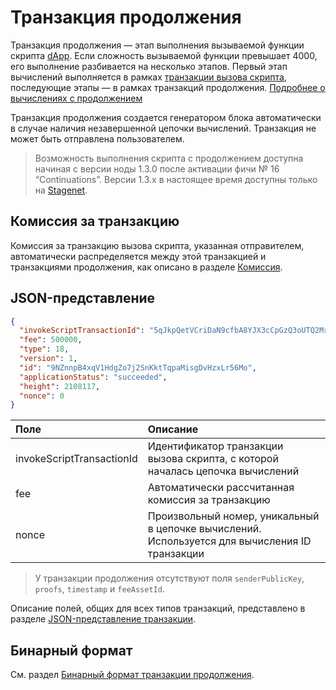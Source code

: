 # Транзакция продолжения

Транзакция продолжения — этап выполнения вызываемой функции скрипта [dApp](/ru/blockchain/account/dapp). Если сложность вызываемой функции превышает 4000, его выполнение разбивается на несколько этапов. Первый этап вычислений выполняется в рамках [транзакции вызова скрипта](/ru/blockchain/transaction-type/invoke-script-transaction), последующие этапы — в рамках транзакций продолжения. [Подробнее о вычислениях с продолжением](/ru/ride/advanced/continuation)

Транзакция продолжения создается генератором блока автоматически в случае наличия незавершенной цепочки вычислений. Транзакция не может быть отправлена пользователем.

> Возможность выполнения скрипта с продолжением доступна начиная с версии ноды 1.3.0 после активации фичи № 16 “Continuations”. Версии 1.3.x в настоящее время доступны только на [Stagenet](/ru/blockchain/blockchain-network/).

## Комиссия за транзакцию

Комиссия за транзакцию вызова скрипта, указанная отправителем, автоматически распределяется между этой транзакцией и транзакциями продолжения, как описано в разделе [Комиссия](/ru/ride/advanced/continuation#комиссия).

## JSON-представление


```json
{
  "invokeScriptTransactionId": "5qJkpQetVCriDaN9cfbA8YJX3cCpGzQ3oUTQ2Mr4GPcK",
  "fee": 500000,
  "type": 18,
  "version": 1,
  "id": "9NZnnpB4xqV1HdgZo7j2SnKktTqpaMisgDvHzxLr56Mo",
  "applicationStatus": "succeeded",
  "height": 2108117,
  "nonce": 0
}
```

| Поле | Описание |
| :--- | :--- |
| invokeScriptTransactionId | Идентификатор транзакции вызова скрипта, с которой началась цепочка вычислений |
| fee | Автоматически рассчитанная комиссия за транзакцию |
| nonce | Произвольный номер, уникальный в цепочке вычислений. Используется для вычисления ID транзакции |

> У транзакции продолжения отсутствуют поля `senderPublicKey`, `proofs`, `timestamp` и `feeAssetId`.

Описание полей, общих для всех типов транзакций, представлено в разделе [JSON-представление транзакции](/ru/blockchain/transaction/#json-представление-транзакции).

## Бинарный формат

См. раздел [Бинарный формат транзакции продолжения](/ru/blockchain/binary-format/transaction-binary-format/continuation-transaction-binary-format).
